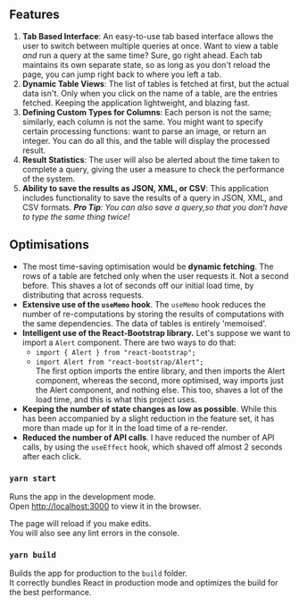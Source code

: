 
## Features

1. **Tab Based Interface**: An easy-to-use tab based interface allows the user to switch between multiple queries at once. Want to view a table _and_ run a query at the same time? Sure, go right ahead. Each tab maintains its own separate state, so as long as you don't reload the page, you can jump right back to where you left a tab.
2. **Dynamic Table Views**: The list of tables is fetched at first, but the actual data isn't. Only when you click on the name of a table, are the entries fetched. Keeping the application lightweight, and blazing fast.
3. **Defining Custom Types for Columns**: Each person is not the same; similarly, each column is not the same. You might want to specify certain processing functions: want to parse an image, or return an integer. You can do all this, and the table will display the processed result.
4. **Result Statistics**: The user will also be alerted about the time taken to complete a query, giving the user a measure to check the performance of the system.
5. **Ability to save the results as JSON, XML, or CSV**: This application includes functionality to save the results of a query in JSON, XML, and CSV formats. _**Pro Tip**: You can also save a query,so that you don't have to type the same thing twice!_

## Optimisations
- The most time-saving optimisation would be **dynamic fetching**. The rows of a table are fetched only when the user requests it. Not a second before. This shaves a lot of seconds off our initial load time, by distributing that across requests.
- **Extensive use of the `useMemo` hook**. The `useMemo` hook reduces the number of re-computations by storing the results of computations with the same dependencies. The data of tables is entirely 'memoised'.
- **Intelligent use of the React-Bootstrap library.** Let's suppose we want to import a `Alert` component. There are two ways to do that:
  - `import { Alert } from "react-bootstrap";`
  - `import Alert from "react-bootstrap/Alert";`   
  The first option imports the entire library, and then imports the Alert component, whereas the second, more optimised, way imports just the Alert component, and nothing else. This too, shaves a lot of the load time, and this is what this project uses.
- **Keeping the number of state changes as low as possible**. While this has been accompanied by a slight reduction in the feature set, it has more than made up for it in the load time of a re-render.
- **Reduced the number of API calls**. I have reduced the number of API calls, by using the `useEffect` hook, which shaved off almost 2 seconds after each click.


### `yarn start`

Runs the app in the development mode.\
Open [http://localhost:3000](http://localhost:3000) to view it in the browser.

The page will reload if you make edits.\
You will also see any lint errors in the console.

### `yarn build`

Builds the app for production to the `build` folder.\
It correctly bundles React in production mode and optimizes the build for the best performance.